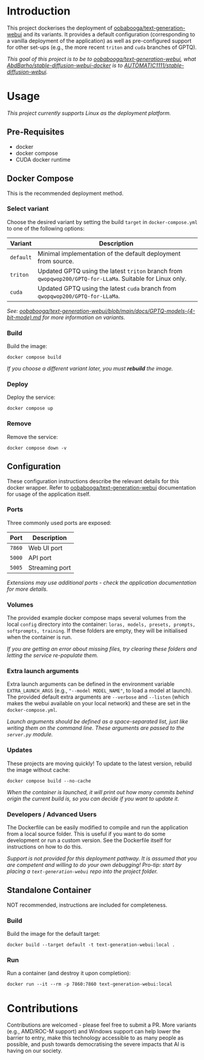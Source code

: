 # Introduction
This project dockerises the deployment of [oobabooga/text-generation-webui](https://github.com/oobabooga/text-generation-webui) and its variants. It provides a default configuration (corresponding to a vanilla deployment of the application) as well as pre-configured support for other set-ups (e.g., the more recent `triton` and `cuda` branches of GPTQ).

*This goal of this project is to be to [oobabooga/text-generation-webui](https://github.com/oobabooga/text-generation-webui), what [AbdBarho/stable-diffusion-webui-docker](https://github.com/AbdBarho/stable-diffusion-webui-docker) is to [AUTOMATIC1111/stable-diffusion-webui](https://github.com/AUTOMATIC1111/stable-diffusion-webui).*

# Usage
*This project currently supports Linux as the deployment platform.*

## Pre-Requisites
- docker
- docker compose
- CUDA docker runtime

## Docker Compose
This is the recommended deployment method.

### Select variant
Choose the desired variant by setting the build `target` in `docker-compose.yml` to one of the following options:

| Variant | Description | 
|---|---|
| `default` | Minimal implementation of the default deployment from source.  |
| `triton` | Updated GPTQ using the latest `triton` branch from `qwopqwop200/GPTQ-for-LLaMa`. Suitable for Linux only. |
| `cuda` | Updated GPTQ using the latest `cuda` branch from `qwopqwop200/GPTQ-for-LLaMa`. |

*See: [oobabooga/text-generation-webui/blob/main/docs/GPTQ-models-(4-bit-mode).md](https://github.com/oobabooga/text-generation-webui/blob/main/docs/GPTQ-models-(4-bit-mode).md) for more information on variants.*

### Build
Build the image:

`docker compose build`

*If you choose a different variant later, you must **rebuild** the image.*

### Deploy
Deploy the service:

`docker compose up`

### Remove
Remove the service:

`docker compose down -v`

## Configuration
These configuration instructions describe the relevant details for this docker wrapper. Refer to [oobabooga/text-generation-webui](https://github.com/oobabooga/text-generation-webui) documentation for usage of the application itself.

### Ports
Three commonly used ports are exposed:

|  Port  | Description |
|  ----  | ----------- |
| `7860` | Web UI port |
| `5000` | API port    |
| `5005` | Streaming port |

*Extensions may use additional ports - check the application documentation for more details.*

### Volumes
The provided example docker compose maps several volumes from the local `config` directory into the container: `loras, models, presets, prompts, softprompts, training`. If these folders are empty, they will be initialised when the container is run.

*If you are getting an error about missing files, try clearing these folders and letting the service re-populate them.*

### Extra launch arguments
Extra launch arguments can be defined in the environment variable `EXTRA_LAUNCH_ARGS` (e.g., `"--model MODEL_NAME"`, to load a model at launch). The provided default extra arguments are `--verbose` and `--listen` (which makes the webui available on your local  network) and these are set in the `docker-compose.yml`.

*Launch arguments should be defined as a space-separated list, just like writing them on the command line. These arguments are passed to the `server.py` module.*

### Updates
These projects are moving quickly! To update to the latest version, rebuild the image without cache:

`docker compose build --no-cache`

*When the container is launched, it will print out how many commits behind origin the current build is, so you can decide if you want to update it.*

### Developers / Advanced Users
The Dockerfile can be easily modified to compile and run the application from a local source folder. This is useful if you want to do some development or run a custom version. See the Dockerfile itself for instructions on how to do this.

*Support is not provided for this deployment pathway. It is assumed that you are competent and willing to do your own debugging! Pro-tip: start by placing a `text-generation-webui` repo into the project folder.*

## Standalone Container
NOT recommended, instructions are included for completeness.

### Build
Build the image for the default target:

`docker build --target default -t text-generation-webui:local .`

### Run
Run a container (and destroy it upon completion):

`docker run --it --rm -p 7860:7860 text-generation-webui:local`

# Contributions
Contributions are welcomed - please feel free to submit a PR. More variants (e.g., AMD/ROC-M support) and Windows support can help lower the barrier to entry, make this technology accessible to as many people as possible, and push towards democratising the severe impacts that AI is having on our society.
